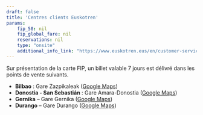 ```yaml
---
draft: false
title: 'Centres clients Euskotren'
params:
    fip_50: nil
    fip_global_fare: nil
    reservations: nil
    type: "onsite"
    additional_info_link: "https://www.euskotren.eus/en/customer-service/offices-and-opening-hours"
---
```


Sur présentation de la carte FIP, un billet valable 7 jours est délivré dans les points de vente suivants.

- **Bilbao** : Gare Zazpikaleak ([Google Maps](https://maps.app.goo.gl/hvwrJBTd35r4j2eP8))
- **Donostia - San Sebastián** : Gare Amara-Donostia ([Google Maps](https://maps.app.goo.gl/er4tJougg2do4kqC9))
- **Gernika** – Gare Gernika ([Google Maps](https://maps.app.goo.gl/BvsrXzc7Y2s8bnx57))
- **Durango** – Gare Durango ([Google Maps](https://maps.app.goo.gl/KwxrPWcvahWCS664A))

